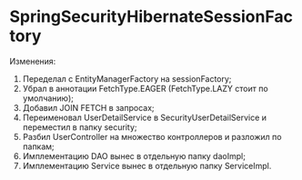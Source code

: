 # SpringSecurityHibernateSessionFactory

Изменения:
1. Переделал с EntityManagerFactory на sessionFactory;
2. Убрал в аннотации FetchType.EAGER (FetchType.LAZY стоит по умолчанию);
3. Добавил JOIN FETCH в запросах;
4. Переименовал UserDetailService в SecurityUserDetailService и переместил в папку security;
5. Разбил UserController на множество контроллеров и разложил по папкам;
6. Имплементацию DAO вынес в отдельную папку daoImpl;
7. Имплементацию Service вынес в отдельную папку ServiceImpl.

